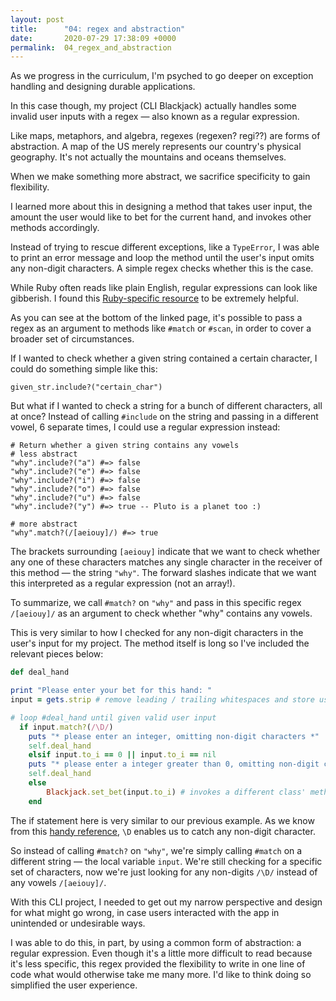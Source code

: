 ```yaml
---
layout: post
title:      "04: regex and abstraction"
date:       2020-07-29 17:38:09 +0000
permalink:  04_regex_and_abstraction
---
```



As we progress in the curriculum, I'm psyched to go deeper on exception handling and designing durable applications.

In this case though, my project (CLI Blackjack) actually handles some invalid user inputs with a regex — also known as a regular expression.

Like maps, metaphors, and algebra, regexes (regexen? regi??) are forms of abstraction. A map of the US merely represents our country's physical geography. It's not actually the mountains and oceans themselves.

When we make something more abstract, we sacrifice specificity to gain flexibility.

I learned more about this in designing a method that takes user input, the amount the user would like to bet for the current hand, and invokes other methods accordingly.

Instead of trying to rescue different exceptions, like a `TypeError`, I was able to print an error message and loop the method until the user's input omits any non-digit characters. A simple regex checks whether this is the case.

While Ruby often reads like plain English, regular expressions can look like gibberish. I found this  [Ruby-specific resource](https://rubular.com/) to be extremely helpful.

As you can see at the bottom of the linked page, it's possible to pass a regex as an argument to methods like `#match` or `#scan`, in order to cover a broader set of circumstances.

If I wanted to check whether a given string contained a certain character, I could do something simple like this:

```
given_str.include?("certain_char")
```

But what if I wanted to check a string for a bunch of different characters, all at once? Instead of calling `#include` on the string and passing in a different vowel, 6 separate times, I could use a regular expression instead:

```
# Return whether a given string contains any vowels
# less abstract
"why".include?("a") #=> false
"why".include?("e") #=> false
"why".include?("i") #=> false
"why".include?("o") #=> false
"why".include?("u") #=> false
"why".include?("y") #=> true -- Pluto is a planet too :)

# more abstract
"why".match?(/[aeiouy]/) #=> true
```

The brackets surrounding `[aeiouy]` indicate that we want to check whether any one of these characters matches any single character in the receiver of this method — the string `"why"`. The forward slashes indicate that we want this interpreted as a regular expression (not an array!).

To summarize, we call `#match?` on `"why"` and pass in this specific regex `/[aeiouy]/` as an argument to check whether "why" contains any vowels.

This is very similar to how I checked for any non-digit characters in the user's input for my project. The method itself is long so I've included the relevant pieces below:

```ruby
def deal_hand

print "Please enter your bet for this hand: "
input = gets.strip # remove leading / trailing whitespaces and store user input

# loop #deal_hand until given valid user input
  if input.match?(/\D/)
    puts "* please enter an integer, omitting non-digit characters *"
    self.deal_hand
	elsif input.to_i == 0 || input.to_i == nil
    puts "* please enter a integer greater than 0, omitting non-digit characters *"
    self.deal_hand
	else
		Blackjack.set_bet(input.to_i) # invokes a different class' method when given valid input
	end

```

The if statement here is very similar to our previous example. As we know from this [handy reference](https://rubular.com/), `\D` enables us to catch any non-digit character. 

So instead of calling `#match?` on `"why"`, we're simply calling `#match` on a different string — the local variable `input`. We're still checking for a specific set of characters, now we're just looking for any non-digits `/\D/` instead of any vowels `/[aeiouy]/`.

With this CLI project, I needed to get out my narrow perspective and design for what might go wrong, in case users interacted with the app in unintended or undesirable ways.

I was able to do this, in part, by using a common form of abstraction: a regular expression. Even though it's a little more difficult to read because it's less specific, this regex provided the flexibility to write in one line of code what would otherwise take me many more. I'd like to think doing so simplified the user experience.
